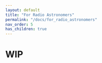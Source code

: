 ```yaml
---
layout: default
title: "For Radio Astronomers"
permalink: "/docs/for_radio_astronomers"
nav_order: 5
has_children: true
---
```


# WIP